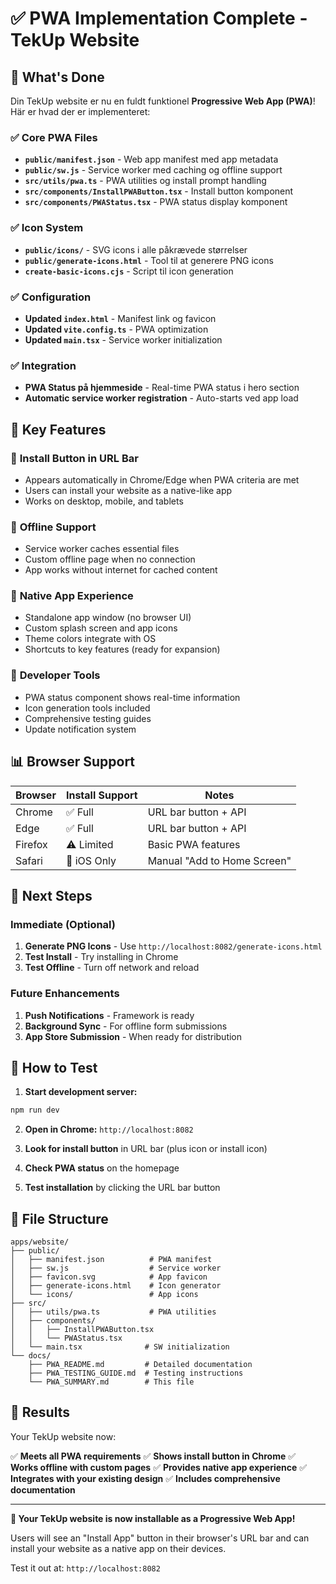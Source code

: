 # ✅ PWA Implementation Complete - TekUp Website

## 🎯 What's Done

Din TekUp website er nu en fuldt funktionel **Progressive Web App (PWA)**! Här er hvad der er implementeret:

### ✅ Core PWA Files
- **`public/manifest.json`** - Web app manifest med app metadata
- **`public/sw.js`** - Service worker med caching og offline support
- **`src/utils/pwa.ts`** - PWA utilities og install prompt handling
- **`src/components/InstallPWAButton.tsx`** - Install button komponent
- **`src/components/PWAStatus.tsx`** - PWA status display komponent

### ✅ Icon System
- **`public/icons/`** - SVG icons i alle påkrævede størrelser
- **`public/generate-icons.html`** - Tool til at generere PNG icons
- **`create-basic-icons.cjs`** - Script til icon generation

### ✅ Configuration
- **Updated `index.html`** - Manifest link og favicon
- **Updated `vite.config.ts`** - PWA optimization
- **Updated `main.tsx`** - Service worker initialization

### ✅ Integration
- **PWA Status på hjemmeside** - Real-time PWA status i hero section
- **Automatic service worker registration** - Auto-starts ved app load

## 🚀 Key Features

### 📱 **Install Button in URL Bar**
- Appears automatically in Chrome/Edge when PWA criteria are met
- Users can install your website as a native-like app
- Works on desktop, mobile, and tablets

### 🔄 **Offline Support**
- Service worker caches essential files
- Custom offline page when no connection
- App works without internet for cached content

### 🎨 **Native App Experience**  
- Standalone app window (no browser UI)
- Custom splash screen and app icons
- Theme colors integrate with OS
- Shortcuts to key features (ready for expansion)

### 🔧 **Developer Tools**
- PWA status component shows real-time information
- Icon generation tools included
- Comprehensive testing guides
- Update notification system

## 📊 Browser Support

| Browser | Install Support | Notes |
|---------|----------------|-------|
| Chrome | ✅ Full | URL bar button + API |
| Edge | ✅ Full | URL bar button + API |
| Firefox | ⚠️ Limited | Basic PWA features |
| Safari | 📱 iOS Only | Manual "Add to Home Screen" |

## 🎯 Next Steps

### **Immediate (Optional)**
1. **Generate PNG Icons** - Use `http://localhost:8082/generate-icons.html`
2. **Test Install** - Try installing in Chrome
3. **Test Offline** - Turn off network and reload

### **Future Enhancements**
1. **Push Notifications** - Framework is ready
2. **Background Sync** - For offline form submissions
3. **App Store Submission** - When ready for distribution

## 🧪 How to Test

1. **Start development server:**
```bash
npm run dev
```

2. **Open in Chrome:** `http://localhost:8082`

3. **Look for install button** in URL bar (plus icon or install icon)

4. **Check PWA status** on the homepage

5. **Test installation** by clicking the URL bar button

## 📁 File Structure

```
apps/website/
├── public/
│   ├── manifest.json          # PWA manifest
│   ├── sw.js                  # Service worker
│   ├── favicon.svg            # App favicon
│   ├── generate-icons.html    # Icon generator
│   └── icons/                 # App icons
├── src/
│   ├── utils/pwa.ts           # PWA utilities
│   ├── components/
│   │   ├── InstallPWAButton.tsx
│   │   └── PWAStatus.tsx
│   └── main.tsx              # SW initialization
└── docs/
    ├── PWA_README.md         # Detailed documentation
    ├── PWA_TESTING_GUIDE.md  # Testing instructions  
    └── PWA_SUMMARY.md        # This file
```

## 🎉 Results

Your TekUp website now:

✅ **Meets all PWA requirements**
✅ **Shows install button in Chrome**
✅ **Works offline with custom pages**
✅ **Provides native app experience**
✅ **Integrates with your existing design**
✅ **Includes comprehensive documentation**

---

**🚀 Your TekUp website is now installable as a Progressive Web App!**

Users will see an "Install App" button in their browser's URL bar and can install your website as a native app on their devices.

Test it out at: `http://localhost:8082`